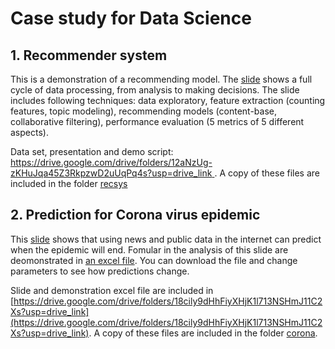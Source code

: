 # Case study for Data Science

## 1. Recommender system

This is a demonstration of a recommending model. The [slide](https://docs.google.com/presentation/d/1lnDQDusoNpa-9N-LvSjEDdKCNzr-0nIp8pxwqbb0rvQ) shows a full cycle of data processing, from analysis to making decisions.
The slide includes following techniques: data exploratory, feature extraction (counting features, topic modeling), recommending models (content-base, collaborative filtering), performance evaluation (5 metrics of 5 different aspects). 

Data set, presentation and demo script: [https://drive.google.com/drive/folders/12aNzUg-zKHuJqa45Z3RkpzwD2uUqPq4s?usp=drive_link
](https://drive.google.com/drive/folders/12aNzUg-zKHuJqa45Z3RkpzwD2uUqPq4s?usp=drive_link). A copy of these files are included in 
the folder [recsys](https://github.com/anla11/ds_casestudy/tree/main/recsys)

## 2. Prediction for Corona virus epidemic

This [slide](https://docs.google.com/presentation/d/1L408IE2IShjoEZ-6Vvak1Hg0y6YNSpuofATq6b__GnI) shows that using news and public data in the internet can predict when the epidemic will end. Fomular in the analysis of this slide are deomonstrated in [an excel file](https://docs.google.com/spreadsheets/d/1O6-EPNCW4Uxh9tq08C96z4RjKN7dLhQvipXBMZgZeyo/edit?gid=0#gid=0). You can download the file and change parameters to see how predictions change.

Slide and demonstration excel file are included in [https://drive.google.com/drive/folders/18cily9dHhFiyXHjK1l713NSHmJ11C2Xs?usp=drive_link](https://drive.google.com/drive/folders/18cily9dHhFiyXHjK1l713NSHmJ11C2Xs?usp=drive_link). A copy of these files are included in the folder [corona](https://github.com/anla11/ds_casestudy/tree/main/corona).
